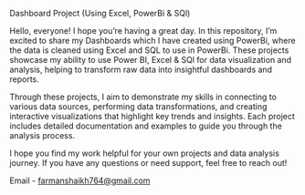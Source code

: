 Dashboard Project (Using Excel, PowerBi & SQl)


Hello, everyone! I hope you’re having a great day. In this repository, I’m excited to share my Dashboards which I have created using PowerBi, where the data is cleaned using Excel and SQL to use in PowerBi. These projects showcase my ability to use Power BI, Excel & SQl for data visualization and analysis, helping to transform raw data into insightful dashboards and reports.

Through these projects, I aim to demonstrate my skills in connecting to various data sources, performing data transformations, and creating interactive visualizations that highlight key trends and insights. Each project includes detailed documentation and examples to guide you through the analysis process.

I hope you find my work helpful for your own projects and data analysis journey. If you have any questions or need support, feel free to reach out!

Email - farmanshaikh764@gmail.com
